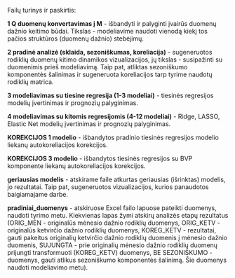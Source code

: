 Failų turinys ir paskirtis:

**1 Q duomenų konvertavimas į M** - išbandyti ir palyginti įvairūs duomenų dažnio keitimo būdai. Tikslas - modeliavime naudoti vienodą kiekį tos pačios struktūros (duomenų dažnio) stebėjimų.

**2 pradinė analizė (sklaida, sezoniškumas, koreliacija)** - sugeneruotos rodiklių duomenų kitimo dinamikos vizualizacijos, jų tikslas - susipažinti su duomenimis prieš modeliavimą. Taip pat, atliktas sezoniškumo komponentės šalinimas ir sugeneruota koreliacijos tarp tyrime naudotų rodiklių matrica.

**3 modeliavimas su tiesine regresija (1-3 modeliai)** - tiesinės regresijos modelių įvertinimas ir prognozių palyginimas.

**4 modeliavimas su kitomis regresijomis (4-12 modeliai)** - Ridge, LASSO, Elastic Net modelių įvertinimas ir prognozių palyginimas.

**KOREKCIJOS 1 modelio** - išbandytos pradinio tiesinės regresijos modelio liekanų autokoreliacijos korekcijos.

**KOREKCIJOS 3 modelio** - išbandytos tiesinės regresijos su BVP komponente liekanų autokoreliacijos korekcijos.

**geriausias modelis** - atskirame faile atkurtas geriausias (išrinktas) modelis, jo rezultatai. Taip pat, sugeneruotos vizualizacijos, kurios panaudotos baigiamajame darbe.


**pradiniai_duomenys** - atskiruose Excel failo lapuose pateikti duomenys, naudoti tyrimo metu. Kiekvienas lapas žymi atskirų analizės etapų rezultatus (ORIG_MĖN - originalūs mėnesio dažnio rodiklių duomenys, ORIG_KETV - originalūs ketvirčio dažnio rodiklių duomenys, KOREG_KETV - rezultatai, gauti pakeitus originalių ketvirčio dažnio rodiklių duomenis į mėnesio dažnio duomenis, SUJUNGTA - prie originalių mėnesio dažnio rodiklių duomenų prijungti transformuoti (KOREG_KETV) duomenys, BE SEZONIŠKUMO - duomenys, gauti atlikus sezoniškumo komponentės šalinimą. Šie duomenys naudoti modeliavimo metu).
